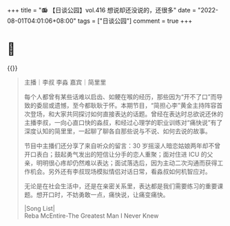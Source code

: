 +++
title = "📻 【日谈公园】vol.416 想说却还没说的，还很多"
date = "2022-08-01T04:01:06+08:00"
tags = ["日谈公园"]
comment = true
+++

# 🎲

{{<music url="https://link.jscdn.cn/1drv/aHR0cHM6Ly8xZHJ2Lm1zL3UvcyFBbEdINUpERFN3Z3RpSlJxd1djeF9MRjMwZmFJdlE_ZT1QbW9mY3Y.m4a" name="vol.416 想说却还没说的，还很多" artist="日谈公园" cover="https://link.jscdn.cn/1drv/aHR0cHM6Ly8xZHJ2Lm1zL3UvcyFBbEdINUpERFN3Z3RpSlJmM0pZTDJjbHZhNHB6OEE_ZT1Ec0ZUa3c.jpg" mutex=false >}}

> 主播｜李叔 李淼 嘉宾｜简里里
>
> 每个人都曾有某些话难以启齿、如鲠在喉的经历，那些因为“开不了口”而导致的委屈或遗憾，至今都耿耿于怀。本期节目，“简担心李”黄金主持阵容首次登场，和大家共同探讨如何直接表达的话题。曾经在表达时总欲说还休的主播李叔，一向心直口快的淼叔，和经过心理学的职业训练对“痛快说”有了深度认知的简里里，一起聊了聊各自那些说与不说、如何去说的故事。
>
> 节目中主播们还分享了来自听众的留言：30 岁摇滚人暗恋姑娘两年却不曾开口表白；鼓起勇气发出的短信让分手的恋人重聚；面对住进 ICU 的父亲，明明很心疼却仍然难以表达；面试落选后，因为主动二次沟通而获得工作机会。另外还有李叔现场模拟情侣对话日常，看淼叔如何机智应对。
>
> 无论是在社会生活中，还是在亲密关系里，表达都是我们需要练习的重要课题。想开口时，不妨勇敢一点，痛快说，让痛变痛快。
>
> |Song List|  
> Reba McEntire-The Greatest Man I Never Knew
